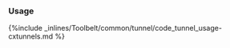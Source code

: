 <!-- usedin: [ _legacy_docker/Toolbelt/tunnel.md, _maestro/Toolbelt/tunnel.md, _node/toolbelt/tunnel.md, _rails/Toolbelt/tunnel.md] -->


### Usage



{%include _inlines/Toolbelt/common/tunnel/code_tunnel_usage-cxtunnels.md %}




